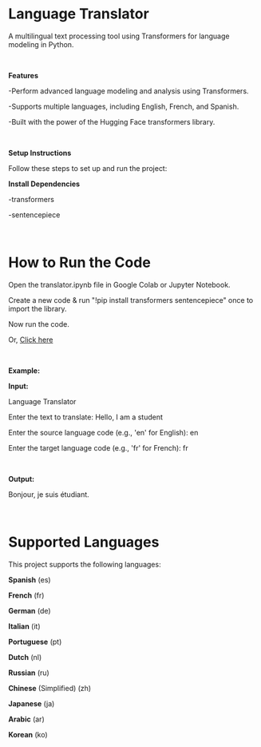 # **Language Translator**

A multilingual text processing tool using Transformers for language modeling in Python.

<br>

**Features**

-Perform advanced language modeling and analysis using Transformers.

-Supports multiple languages, including English, French, and Spanish.

-Built with the power of the Hugging Face transformers library.

<br>


**Setup Instructions**

Follow these steps to set up and run the project:



**Install Dependencies**

-transformers

-sentencepiece

<br>


# How to Run the Code

Open the translator.ipynb file in Google Colab or Jupyter Notebook.

Create a new code & run "!pip install transformers sentencepiece" once to import the library.

Now run the code. 

Or, [Click here](https://colab.research.google.com/drive/1xiQYwbmxXaWRCgMuxzWf3hUrCefVGXWE?usp=sharing)

<br>

**Example:**

**Input:**

Language Translator  

Enter the text to translate: Hello, I am a student  

Enter the source language code (e.g., 'en' for English): en  

Enter the target language code (e.g., 'fr' for French): fr  

<br>

**Output:**

Bonjour, je suis étudiant.

<br>

# Supported Languages

This project supports the following languages:

**Spanish** (es)

**French** (fr)

**German** (de)

**Italian** (it)

**Portuguese** (pt)

**Dutch** (nl)

**Russian** (ru)

**Chinese** (Simplified) (zh)

**Japanese** (ja)

**Arabic** (ar)

**Korean** (ko)

